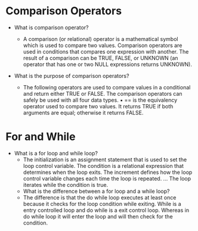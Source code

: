 # Comparison Operators

- What is comparison operator?
    - A comparison (or relational) operator is a mathematical symbol which is used to compare two values. Comparison operators are used in       conditions that compares one expression with another. The result of a comparison can be TRUE, FALSE, or UNKNOWN (an operator that         has one or two NULL expressions returns UNKNOWN).

- What is the purpose of comparison operators?
    - The following operators are used to compare values in a conditional and return either TRUE or FALSE. The comparison operators can         safely be used with all four data types. ▪ == is the equivalency operator used to compare two values. It returns TRUE if both             arguments are equal; otherwise it returns FALSE.

# For and While

- What is a for loop and while loop?
    - The initialization is an assignment statement that is used to set the loop control variable. The condition is a relational                 expression that determines when the loop exits. The increment defines how the loop control variable changes each time the loop is         repeated. ... The loop iterates while the condition is true.
    - What is the difference between a for loop and a while loop?
    - The difference is that the do while loop executes at least once because it checks for the loop condition while exiting. While is a         entry controlled loop and do while is a exit control loop. Whereas in do while loop it will enter the loop and will then check for         the condition.
